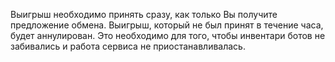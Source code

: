 Выигрыш необходимо принять сразу, как только Вы получите предложение обмена. Выигрыш, который не был принят в течение часа, будет аннулирован. Это необходимо для того, чтобы инвентари ботов не забивались и работа сервиса не приостанавливалась.